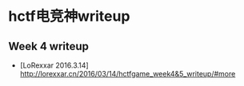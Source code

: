 # hctf电竞神writeup
## Week 4 writeup
* [LoRexxar 2016.3.14] http://lorexxar.cn/2016/03/14/hctfgame_week4&5_writeup/#more
